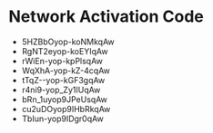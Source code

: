 # Network Activation Code
* 5HZBbOyop-koNMkqAw
* RgNT2eyop-koEYIqAw
* rWiEn-yop-kpPlsqAw
* WqXhA-yop-kZ-4cqAw
* tTqZ--yop-kGF3gqAw
* r4ni9-yop_Zy1IUqAw
* bRn_1uyop9JPeUsqAw
* cu2uDOyop9IHbRkqAw
* TbIun-yop9IDgr0qAw